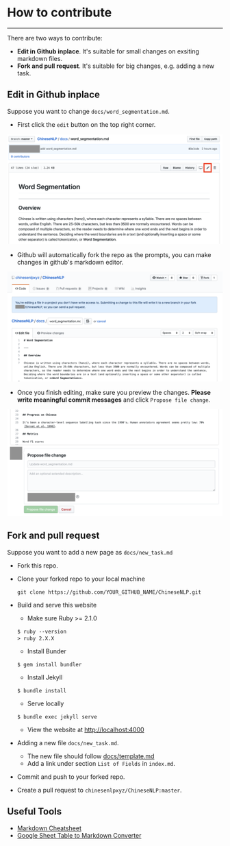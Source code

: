 # How to contribute

---

There are two ways to contribute:
* **Edit in Github inplace**. It's suitable for small changes on exsiting markdown files.
* **Fork and pull request**. It's suitable for big changes, e.g. adding a new task.

## Edit in Github inplace

Suppose you want to change `docs/word_segmentation.md`.

* First click the `edit` button on the top right corner.

![click the edit button](img/edit.png)

* Github will automatically fork the repo as the prompts, you can make changes in github's markdown editor.

![Make changes](img/fork.png)

* Once you finish editing, make sure you preview the changes. **Please write meaningful commit messages** and click `Propose file change`.

![Commit your change](img/commit.png)

## Fork and pull request

Suppose you want to add a new page as `docs/new_task.md`

* Fork this repo.
* Clone your forked repo to your local machine

  ```	
  git clone https://github.com/YOUR_GITHUB_NAME/ChineseNLP.git	
  ```

* Build and serve this website
  * Make sure Ruby >= 2.1.0
  ```
  $ ruby --version
  > ruby 2.X.X	
  ```
  * Install Bunder
  ```
  $ gem install bundler
  ```
  * Install Jekyll
  ```
  $ bundle install
  ```
  * Serve locally
  ```
  $ bundle exec jekyll serve
  ```
  * View the website at [http://localhost:4000](http://localhost:4000)

* Adding a new file `docs/new_task.md`.
  * The new file should follow [docs/template.md](docs/template.md)
  * Add a link under section `List of Fields` in `index.md`. 
* Commit and push to your forked repo.
* Create a pull request to `chinesenlpxyz/ChineseNLP:master`.

## Useful Tools
* [Markdown Cheatsheet](https://github.com/adam-p/markdown-here/wiki/Markdown-Cheatsheet)
* [Google Sheet Table to Markdown Converter](https://chrome.google.com/webstore/detail/markdowntablemaker/cofkbgfmijanlcdooemafafokhhaeold?hl=en)
